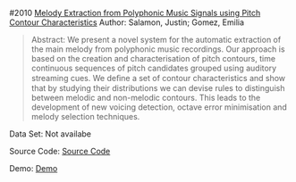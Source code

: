 #2010 [Melody Extraction from Polyphonic Music Signals using Pitch Contour Characteristics](http://www.mtg.upf.edu/system/files/publications/SalamonGomezMelodyTASLP2012.pdf)
Author: Salamon, Justin; Gomez, Emilia
>Abstract: We present a novel system for the automatic extraction of the main melody from polyphonic music recordings. Our approach is based on the creation and characterisation of pitch contours, time continuous sequences of pitch candidates grouped using auditory streaming cues. We deﬁne a set of contour characteristics and show that by studying their distributions we can devise rules to distinguish between melodic and non-melodic contours. This leads to the development of new voicing detection, octave error minimisation and melody selection techniques.

Data Set: Not availabe

Source Code: [Source Code](https://www.music-ir.org/mirex/wiki/MIREX_HOME)

Demo: [Demo](https://www.music-ir.org/mirex/wiki/MIREX_HOME)

